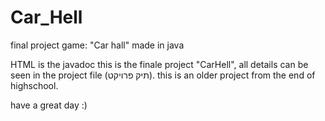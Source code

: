# Car_Hell
final project game: "Car hall" made in java

HTML is the javadoc
this is the finale project "CarHell", all details can be seen in the project file (תיק פרויקט).
this is an older project from the end of highschool.

have a great day :)
